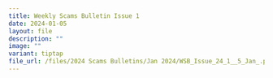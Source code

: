 ```yaml
---
title: Weekly Scams Bulletin Issue 1
date: 2024-01-05
layout: file
description: ""
image: ""
variant: tiptap
file_url: /files/2024 Scams Bulletins/Jan 2024/WSB_Issue_24_1__5_Jan_.pdf
---
```

